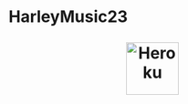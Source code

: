 # HarleyMusic23<p align="center"><a href="https://heroku.com/deploy?template=https://github.com/MrProgrammer72/Nomore"><img align="center" alt="Heroku" width="92px" src="https://www.nicepng.com/png/full/223-2233246_heroku-logo-salesforce-heroku.png"></p>